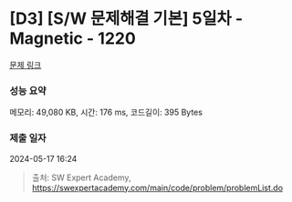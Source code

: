 # [D3] [S/W 문제해결 기본] 5일차 - Magnetic - 1220 

[문제 링크](https://swexpertacademy.com/main/code/problem/problemDetail.do?contestProbId=AV14hwZqABsCFAYD) 

### 성능 요약

메모리: 49,080 KB, 시간: 176 ms, 코드길이: 395 Bytes

### 제출 일자

2024-05-17 16:24



> 출처: SW Expert Academy, https://swexpertacademy.com/main/code/problem/problemList.do